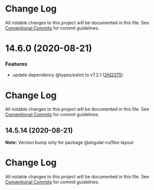 # Change Log

All notable changes to this project will be documented in this file. See
[Conventional Commits](https://conventionalcommits.org) for commit guidelines.

# 14.6.0 (2020-08-21)

### Features

-   update dependency @types/eslint to v7.2.1
    ([2fd2375](https://github.com/Angular-RU/angular-ru-sdk/commit/2fd237502be10552684dff9acba66f0abe85568a))

# Change Log

All notable changes to this project will be documented in this file. See
[Conventional Commits](https://conventionalcommits.org) for commit guidelines.

## 14.5.14 (2020-08-21)

**Note:** Version bump only for package @angular-ru/flex-layout

# Change Log

All notable changes to this project will be documented in this file. See
[Conventional Commits](https://conventionalcommits.org) for commit guidelines.
